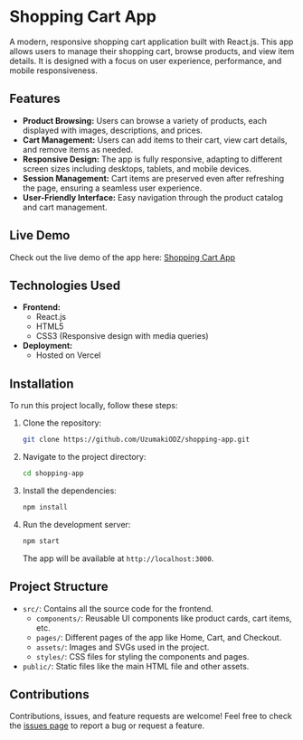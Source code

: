 # Shopping Cart App

A modern, responsive shopping cart application built with React.js. This app allows users to manage their shopping cart, browse products, and view item details. It is designed with a focus on user experience, performance, and mobile responsiveness.

## Features

- **Product Browsing:** Users can browse a variety of products, each displayed with images, descriptions, and prices.
- **Cart Management:** Users can add items to their cart, view cart details, and remove items as needed.
- **Responsive Design:** The app is fully responsive, adapting to different screen sizes including desktops, tablets, and mobile devices.
- **Session Management:** Cart items are preserved even after refreshing the page, ensuring a seamless user experience.
- **User-Friendly Interface:** Easy navigation through the product catalog and cart management.

## Live Demo

Check out the live demo of the app here: [Shopping Cart App](https://shopping-app-kappa-ten.vercel.app/)

## Technologies Used

- **Frontend:**
  - React.js
  - HTML5
  - CSS3 (Responsive design with media queries)
- **Deployment:**
  - Hosted on Vercel

## Installation

To run this project locally, follow these steps:

1. Clone the repository:

   ```bash
   git clone https://github.com/UzumakiODZ/shopping-app.git
   ```

2. Navigate to the project directory:

   ```bash
   cd shopping-app
   ```

3. Install the dependencies:

   ```bash
   npm install
   ```

4. Run the development server:

   ```bash
   npm start
   ```

   The app will be available at `http://localhost:3000`.

## Project Structure

- `src/`: Contains all the source code for the frontend.
  - `components/`: Reusable UI components like product cards, cart items, etc.
  - `pages/`: Different pages of the app like Home, Cart, and Checkout.
  - `assets/`: Images and SVGs used in the project.
  - `styles/`: CSS files for styling the components and pages.
- `public/`: Static files like the main HTML file and other assets.

## Contributions

Contributions, issues, and feature requests are welcome! Feel free to check the [issues page](https://github.com/UzumakiODZ/shopping-app/issues) to report a bug or request a feature.
